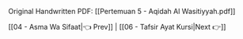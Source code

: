 Original Handwritten PDF: [[Pertemuan 5 - Aqidah Al Wasitiyyah.pdf]]

[[04 - Asma Wa Sifaat|👈 Prev]] | [[06 - Tafsir Ayat Kursi|Next 👉]]